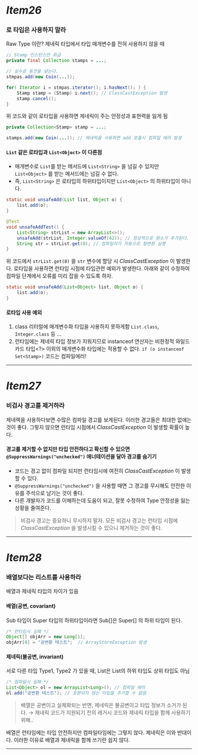 # _Item26_
### 로 타입은 사용하지 말라

Raw Type 이란?
제네릭 타입에서 타입 매개변수를 전혀 사용하지 않을 때
 
```java
// Stamp 인스턴스만 취급
private final Collection stamps = ...;

// 실수로 동전을 넣는다.
stmpas.add(new Coin(...));

for( Iterator i = stmpas.iterator(); i.hasNext(); ) {
    Stamp stamp = (Stamp) i.next(); // ClassCastException 발생
    stamp.cancel();
}
```
위 코드와 같이 로타입을 사용하면 제네릭이 주는 안정성과 표현력을 잃게 됨

```java
private Collection<Stamp> stamp = ...;

stamps.add(new Coin(...)); // 제네릭을 사용하면 add 호출시 컴파일 에러 발생
```

#### ```List``` 같은 로타입과 ```List<Object>``` 이 다른점
- 매개변수로 ```List```를 받는 메서드에 ```List<String>``` 을 넘길 수 있지만 ```List<Object>``` 를 받는 메서드에는 넘길 수 없다.
- 즉, ```List<String>``` 은 로타입의 하위타입이지만 ```List<Object>``` 의 하위타입이 아니다.
```java
static void unsafeAdd(List list, Object o) {
    list.add(o);
}

@Test
void unsafeAddTest() {
    List<String> strList = new ArrayList<>();
    unsafeAdd(strList, Integer.valueOf(42)); // 정상적으로 원소가 추가된다.
    String str = strList.get(0); // 컴파일러가 자동으로 형변환 실행
}
```
위 코드에서 ```strList.get(0)``` 을 ```str``` 변수에 할당 시 _ClassCastException_ 이 발생한다. 로타입을 사용하면 런타임 시점에 타입관련 예외가 발생한다.
아래와 같이 수정하여 컴파일 단계에서 오류를 미리 잡을 수 있도록 하자.
```java
static void unsafeAdd(List<Object> list, Object o) {
    list.add(o);
}
```

#### 로타입 사용 예외
1. class 리터럴에 매개변수화 타입을 사용하지 못하게함 ```List.class```, ```Integer.class``` 등 ...
2. 런타임에는 제네릭 타입 정보가 지워지므로 instanceof 연산자는 비한정적 와일드카드 타입<?> 이외의 매개변수화 타입에는 적용할 수 없다.
```if (o instanceof Set<Stamp>)``` 코드는 컴파일에러!

---
# _Item27_
### 비검사 경고를 제거하라
제네렉을 사용하다보면 수많은 컴파일 경고를 보게된다. 이러한 경고들은 최대한 없애는 것이 좋다. 그렇지 않으면 런타임 시점에서 _ClassCastException_ 이 발생할
확률이 높다.

#### 경고를 제거할 수 없지만 타입 안전하다고 확신할 수 있으면 ```@SuppressWarnings("unchecked")``` 애너테이션을 달아 경고를 숨기기
- 코드는 경고 없이 컴파일 되지만 런타임시에 여전히 _ClassCastException_ 이 발생할 수 있다.
- ```@SuppressWarnings("unchecked")``` 을 사용할 때면 그 경고를 무시해도 안전한 이유를 주석으로 남기는 것이 좋다.
- 다른 개발자가 코드를 이해하는데 도움이 되고, 잘못 수정하여 Type 안정성을 잃는 상황을 줄여준다.

> 비검사 경고는 중요하니 무시하지 말자. 모든 비검사 경고는 런타임 시점에 _ClassCastException_ 을 발생시킬 수 있으니 제거하는 것이 좋다.

---

# _Item28_
### 배열보다는 리스트를 사용하라

배열과 제네릭 타입의 차이가 있음

#### 배열(공변, covariant)
Sub 타입이 Super 타입의 하위타입이라면 Sub[]은 Super[] 의 하위 타입이 된다.

```java
/* 런타임시 실패 */
Object[] objArr = new Long[1];
objArr[0] = "공변환 테스트";  // ArrayStoreException 발생
```

#### 제네릭(불공변, invariant)
서로 다른 타입 Type1, Type2 가 있을 때, List<Type1>은 List<Type2>의 하위 타입도 상위 타입도 아님
```java
/* 컴파일시 실패 */
List<Object> ol = new ArrayList<Long>(); // 컴파일 에러
ol.add("공변환 테스트"); // 호환되지 않는 타입을 추가할 수 없음
```
> 배열은 공변이고 실체화되는 반면, 제네릭은 불공변이고 타입 정보가 소거가 된다. → 제네릭 코드가 지원되기 전의 레거시 코드와 제네릭
> 타입을 함께 사용하기 위해..

배열은 런타임에는 타입 안전하지만 컴파일타임에는 그렇지 않다. 제네릭은 이와 반대이다. 이러한 이유로 배열과 제네릭을 함께 쓰기란 쉽지 않다.

---

